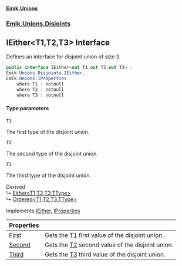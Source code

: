 #### [Emik.Unions](index.md 'index')
### [Emik.Unions.Disjoints](Emik.Unions.Disjoints.md 'Emik.Unions.Disjoints')

## IEither<T1,T2,T3> Interface

Defines an interface for disjoint union of size 3.

```csharp
public interface IEither<out T1,out T2,out T3> :
Emik.Unions.Disjoints.IEither,
Emik.Unions.IProperties
    where T1 : notnull
    where T2 : notnull
    where T3 : notnull
```
#### Type parameters

<a name='Emik.Unions.Disjoints.IEither_T1,T2,T3_.T1'></a>

`T1`

The first type of the disjoint union.

<a name='Emik.Unions.Disjoints.IEither_T1,T2,T3_.T2'></a>

`T2`

The second type of the disjoint union.

<a name='Emik.Unions.Disjoints.IEither_T1,T2,T3_.T3'></a>

`T3`

The third type of the disjoint union.

Derived  
&#8627; [Either&lt;T1,T2,T3,TType&gt;](Either{T1,T2,T3,TType}.md 'Emik.Unions.Disjoints.Either<T1,T2,T3,TType>')  
&#8627; [Ordered&lt;T1,T2,T3,TType&gt;](Ordered{T1,T2,T3,TType}.md 'Emik.Unions.Disjoints.Ordered<T1,T2,T3,TType>')

Implements [IEither](IEither.md 'Emik.Unions.Disjoints.IEither'), [IProperties](IProperties.md 'Emik.Unions.IProperties')

| Properties | |
| :--- | :--- |
| [First](IEither{T1,T2,T3}.First.md 'Emik.Unions.Disjoints.IEither<T1,T2,T3>.First') | Gets the [T1](IEither{T1,T2,T3}.md#Emik.Unions.Disjoints.IEither_T1,T2,T3_.T1 'Emik.Unions.Disjoints.IEither<T1,T2,T3>.T1') first value of the disjoint union. |
| [Second](IEither{T1,T2,T3}.Second.md 'Emik.Unions.Disjoints.IEither<T1,T2,T3>.Second') | Gets the [T2](IEither{T1,T2,T3}.md#Emik.Unions.Disjoints.IEither_T1,T2,T3_.T2 'Emik.Unions.Disjoints.IEither<T1,T2,T3>.T2') second value of the disjoint union. |
| [Third](IEither{T1,T2,T3}.Third.md 'Emik.Unions.Disjoints.IEither<T1,T2,T3>.Third') | Gets the [T3](IEither{T1,T2,T3}.md#Emik.Unions.Disjoints.IEither_T1,T2,T3_.T3 'Emik.Unions.Disjoints.IEither<T1,T2,T3>.T3') third value of the disjoint union. |
